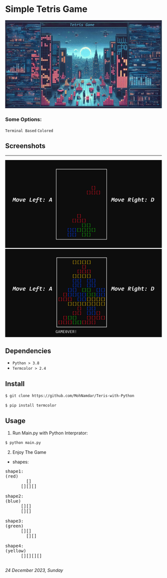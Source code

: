 # Simple Tetris Game

![Heading](https://github.com/MohNamdar/Teris-with-Python/blob/main/tetris.jpg)

### Some Options:
`Terminal Based` `Colored`

## Screenshots
------------
![Screenshot 1](https://github.com/MohNamdar/Teris-with-Python/blob/main/Screenshots/01.jpg)
![Screenshot 1](https://github.com/MohNamdar/Teris-with-Python/blob/main/Screenshots/02.jpg)

Dependencies
------------

-  `Python > 3.8`
-  `Termcolor > 2.4`

Install
-------
```bash
$ git clone https://github.com/MohNamdar/Teris-with-Python
```
```bash
$ pip install termcolor
```

Usage
-----

1. Run Main.py with Python Interprator:

```bash
$ python main.py
```

2. Enjoy The Game

- shapes:
<pre>shape1:
(red)
        []
      [][][]

shape2: 
(blue)
      [][]
      [][]

shape3:
(green)
      [][]
        [][]

shape4:
(yellow)
      [][][][]

</pre>
<i>24 December 2023, Sunday<i>
